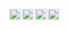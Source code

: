 
<div>
  <a href="https://linkedin.com/in/rafaelpaie">
  <img align="left" alt="Rafael's Instagram" width="20px" src="https://simpleicons.now.sh/linkedin/495f7e" />
</a>
  <a href="https://www.instagram.com/rafaelpaie/">
  <img align="left" alt="Rafael's LinkedIn" width="20px" src="https://simpleicons.now.sh/instagram/495f7e" />
</a>
  <a href="https://twitter.com/rafaelpaie">
  <img align="left" alt="Rafael's LinkedIn" width="20px" src="https://simpleicons.now.sh/twitter/495f7e" />
</a>
<a href="mailto:rafaelpaie.c@gmail.com">
  <img align="left" alt="Rafael's LinkedIn" width="20px" src="https://simpleicons.now.sh/gmail/495f7e" />
</a>

</div>


